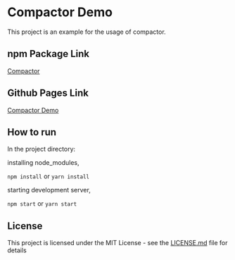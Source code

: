 # Compactor Demo

This project is an example for the usage of compactor.

## npm Package Link

[Compactor](https://www.npmjs.com/package/compactor)

## Github Pages Link

[Compactor Demo](https://tt-p.github.io/compactor-demo/)

## How to run

In the project directory:

installing node_modules,

`npm install` or `yarn install`

starting development server,

`npm start` or `yarn start`

## License

This project is licensed under the MIT License - see the [LICENSE.md](LICENSE.md) file for details
